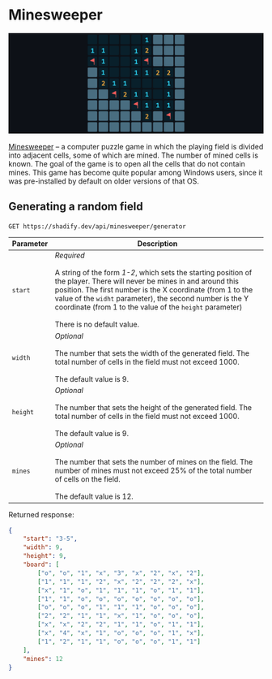 # Minesweeper

<p align="center"><img src="../images/minesweeper.png" alt="Minesweeper"/></p>

[Minesweeper](<https://en.wikipedia.org/wiki/Minesweeper_(video_game)>) – a computer puzzle game in which the playing field is divided into adjacent cells, some of which are mined. The number of mined cells is known. The goal of the game is to open all the cells that do not contain mines. This game has become quite popular among Windows users, since it was pre-installed by default on older versions of that OS.

## Generating a random field

```nginx
GET https://shadify.dev/api/minesweeper/generator
```

| Parameter | Description                                                                                                                                                                                                                                                                                                                                                           |
| --------- | --------------------------------------------------------------------------------------------------------------------------------------------------------------------------------------------------------------------------------------------------------------------------------------------------------------------------------------------------------------------- |
| `start`   | _Required_ <br><br> A string of the form _1-2_, which sets the starting position of the player. There will never be mines in and around this position. The first number is the X coordinate (from 1 to the value of the `widht` parameter), the second number is the Y coordinate (from 1 to the value of the `height` parameter) <br><br> There is no default value. |
| `width`   | _Optional_ <br><br> The number that sets the width of the generated field. The total number of cells in the field must not exceed 1000. <br><br> The default value is 9.                                                                                                                                                                                              |
| `height`  | _Optional_ <br><br> The number that sets the height of the generated field. The total number of cells in the field must not exceed 1000. <br><br> The default value is 9.                                                                                                                                                                                             |
| `mines`   | _Optional_ <br><br> The number that sets the number of mines on the field. The number of mines must not exceed 25% of the total number of cells on the field. <br><br> The default value is 12.                                                                                                                                                                       |

Returned response:

```json
{
    "start": "3-5",
    "width": 9,
    "height": 9,
    "board": [
        ["o", "o", "1", "x", "3", "x", "2", "x", "2"],
        ["1", "1", "1", "2", "x", "2", "2", "2", "x"],
        ["x", "1", "o", "1", "1", "1", "o", "1", "1"],
        ["1", "1", "o", "o", "o", "o", "o", "o", "o"],
        ["o", "o", "o", "1", "1", "1", "o", "o", "o"],
        ["2", "2", "1", "1", "x", "1", "o", "o", "o"],
        ["x", "x", "2", "2", "1", "1", "o", "1", "1"],
        ["x", "4", "x", "1", "o", "o", "o", "1", "x"],
        ["1", "2", "1", "1", "o", "o", "o", "1", "1"]
    ],
    "mines": 12
}
```

